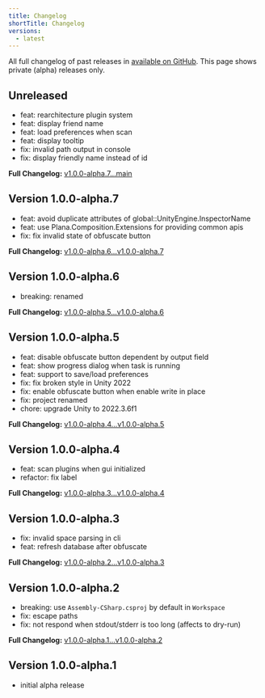 ```yaml
---
title: Changelog
shortTitle: Changelog
versions:
  - latest
---
```


All full changelog of past releases in [available on GitHub](https://github.com/mika-f/plana). This page shows private (alpha) releases only.

## Unreleased

- feat: rearchitecture plugin system
- feat: display friend name
- feat: load preferences when scan
- feat: display tooltip
- fix: invalid path output in console
- fix: display friendly name instead of id

**Full Changelog:** [v1.0.0-alpha.7...main](https://github.com/mika-f/plana/compare/v1.0.0-alpha.7...main)

## Version 1.0.0-alpha.7

- feat: avoid duplicate attributes of global::UnityEngine.InspectorName
- feat: use Plana.Composition.Extensions for providing common apis
- fix: fix invalid state of obfuscate button

**Full Changelog:** [v1.0.0-alpha.6...v1.0.0-alpha.7](https://github.com/mika-f/plana/compare/v1.0.0-alpha.6...v1.0.0-alpha.7)

## Version 1.0.0-alpha.6

- breaking: renamed

**Full Changelog:** [v1.0.0-alpha.5...v1.0.0-alpha.6](https://github.com/mika-f/plana/compare/v1.0.0-alpha.5...v1.0.0-alpha.6)

## Version 1.0.0-alpha.5

- feat: disable obfuscate button dependent by output field
- feat: show progress dialog when task is running
- feat: support to save/load preferences
- fix: fix broken style in Unity 2022
- fix: enable obfuscate button when enable write in place
- fix: project renamed
- chore: upgrade Unity to 2022.3.6f1

**Full Changelog:** [v1.0.0-alpha.4...v1.0.0-alpha.5](https://github.com/mika-f/plana/compare/v1.0.0-alpha.4...v1.0.0-alpha.5)

## Version 1.0.0-alpha.4

- feat: scan plugins when gui initialized
- refactor: fix label

**Full Changelog:** [v1.0.0-alpha.3...v1.0.0-alpha.4](https://github.com/mika-f/plana/compare/v1.0.0-alpha.3...v1.0.0-alpha.4)

## Version 1.0.0-alpha.3

- fix: invalid space parsing in cli
- feat: refresh database after obfuscate

**Full Changelog:** [v1.0.0-alpha.2...v1.0.0-alpha.3](https://github.com/mika-f/plana/compare/v1.0.0-alpha.2...v1.0.0-alpha.3)

## Version 1.0.0-alpha.2

- breaking: use `Assembly-CSharp.csproj` by default in `Workspace`
- fix: escape paths
- fix: not respond when stdout/stderr is too long (affects to dry-run)

**Full Changelog:** [v1.0.0-alpha.1...v1.0.0-alpha.2](https://github.com/mika-f/plana/compare/v1.0.0-alpha.1...v1.0.0-alpha.2)

## Version 1.0.0-alpha.1

- initial alpha release
